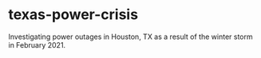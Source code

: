 # texas-power-crisis
Investigating power outages in Houston, TX as a result of the winter storm in February 2021.
